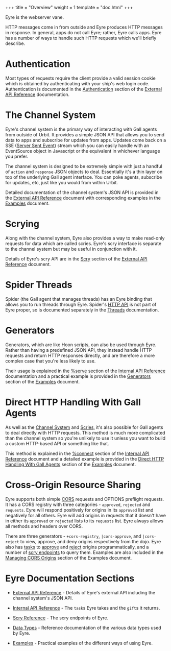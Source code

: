 +++
title = "Overview"
weight = 1
template = "doc.html"
+++

Eyre is the webserver vane.

HTTP messages come in from outside and Eyre produces HTTP messages in response. In general, apps do not call Eyre; rather, Eyre calls apps. Eyre has a number of ways to handle such HTTP requests which we'll briefly describe.

# Authentication

Most types of requests require the client provide a valid session cookie which is obtained by authenticating with your ship's web login code. Authentication is documented in the [Authentication](@/docs/arvo/eyre/external-api-ref.md#authentication) section of the [External API Reference](@/docs/arvo/eyre/external-api-ref.md) documentation.

# The Channel System

Eyre's channel system is the primary way of interacting with Gall agents from outside of Urbit. It provides a simple JSON API that allows you to send data to apps and subscribe for updates from apps. Updates come back on a SSE ([Server Sent Event](https://html.spec.whatwg.org/#server-sent-events)) stream which you can easily handle with an EventSource object in Javascript or the equivalent in whichever language you prefer.

The channel system is designed to be extremely simple with just a handful of `action` and `response` JSON objects to deal. Essentially it's a thin layer on top of the underlying Gall agent interface. You can poke agents, subscribe for updates, etc, just like you would from within Urbit.

Detailed documentation of the channel system's JSON API is provided in the [External API Reference](@/docs/arvo/eyre/external-api-ref.md) document with corresponding examples in the [Examples](@/docs/arvo/eyre/examples.md#using-the-channel-system) document.

# Scrying

Along with the channel system, Eyre also provides a way to make read-only requests for data which are called scries. Eyre's scry interface is separate to the channel system but may be useful in conjunction with it.

Details of Eyre's scry API are in the [Scry](@/docs/arvo/eyre/external-api-ref.md#scry) section of the [External API Reference](@/docs/arvo/eyre/external-api-ref.md) document.

# Spider Threads

Spider (the Gall agent that manages threads) has an Eyre binding that allows you to run threads through Eyre. Spider's [HTTP API](@/docs/userspace/threads/http-api.md) is not part of Eyre proper, so is documented separately in the [Threads](@/docs/userspace/threads/overview.md) documentation.

# Generators

Generators, which are like Hoon scripts, can also be used through Eyre. Rather than having a predefined JSON API, they instead handle HTTP requests and return HTTP responses directly, and are therefore a more complex case that you're less likely to use.

Their usage is explained in the [%serve](@/docs/arvo/eyre/tasks.md#serve) section of the [Internal API Reference](@/docs/arvo/eyre/tasks.md) documentation and a practical example is provided in the [Generators](@/docs/arvo/eyre/examples.md#generators) section of the [Examples](@/docs/arvo/eyre/examples.md) document.

# Direct HTTP Handling With Gall Agents

As well as the [Channel System](#the-channel-system) and [Scries](#scrying), it's also possible for Gall agents to deal directly with HTTP requests. This method is much more complicated than the channel system so you're unlikely to use it unless you want to build a custom HTTP-based API or something like that.

This method is explained in the [%connect](@/docs/arvo/eyre/tasks.md#connect) section of the [Internal API Reference](@/docs/arvo/eyre/tasks.md) document and a detailed example is provided in the [Direct HTTP Handling With Gall Agents](@/docs/arvo/eyre/examples.md#direct-http-handling-with-gall-agents) section of the [Examples](@/docs/arvo/eyre/examples.md) document.

# Cross-Origin Resource Sharing

Eyre supports both simple [CORS](https://developer.mozilla.org/en-US/docs/Web/HTTP/CORS) requests and OPTIONS preflight requests. It has a CORS registry with three categories - `approved`, `rejected` and `requests`. Eyre will respond positively for origins in its `approved` list and negatively for all others. Eyre will add origins in requests that it doesn't have in either its `approved` or `rejected` lists to its `requests` list. Eyre always allows all methods and headers over CORS.

There are three generators - `+cors-registry`, `|cors-approve`, and `|cors-reject` to view, approve, and deny origins respectively from the dojo. Eyre also has [tasks](@/docs/arvo/eyre/tasks.md) to [approve](@/docs/arvo/eyre/tasks.md#approve-origin) and [reject](@/docs/arvo/eyre/tasks.md#reject-origin) origins programmatically, and a number of [scry endpoints](@/docs/arvo/eyre/scry.md) to query them. Examples are also included in the [Managing CORS Origins](@/docs/arvo/eyre/examples.md#managing-cors-origins) section of the Examples document.

# Eyre Documentation Sections

- [External API Reference](@/docs/arvo/eyre/external-api-ref.md) - Details of Eyre's external API including the channel system's JSON API.

- [Internal API Reference](@/docs/arvo/eyre/tasks.md) - The `task`s Eyre takes and the `gift`s it returns.

- [Scry Reference](@/docs/arvo/eyre/scry.md) - The scry endpoints of Eyre.

- [Data Types](@/docs/arvo/eyre/data-types.md) - Reference documentation of the various data types used by Eyre.

- [Examples](@/docs/arvo/eyre/examples.md) - Practical examples of the different ways of using Eyre.
